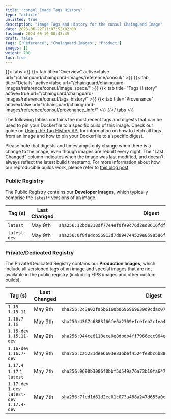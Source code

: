 ```yaml
---
title: "consul Image Tags History"
type: "article"
unlisted: true
description: "Image Tags and History for the consul Chainguard Image"
date: 2023-06-22T11:07:52+02:00
lastmod: 2024-05-10 00:43:45
draft: false
tags: ["Reference", "Chainguard Images", "Product"]
images: []
weight: 700
toc: true
---
```


{{< tabs >}}
{{< tab title="Overview" active=false url="/chainguard/chainguard-images/reference/consul/" >}}
{{< tab title="Details" active=false url="/chainguard/chainguard-images/reference/consul/image_specs/" >}}
{{< tab title="Tags History" active=true url="/chainguard/chainguard-images/reference/consul/tags_history/" >}}
{{< tab title="Provenance" active=false url="/chainguard/chainguard-images/reference/consul/provenance_info/" >}}
{{</ tabs >}}

The following tables contains the most recent tags and digests that can be used to pin your Dockerfile to a specific build of this image. Check our guide on [Using the Tag History API](/chainguard/chainguard-images/using-the-tag-history-api/) for information on how to fetch all tags from an image and how to pin your Dockerfile to a specific digest.

Please note that digests and timestamps only change when there is a change to the image, even though images are rebuilt every night. The "Last Changed" column indicates when the image was last modified, and doesn't always reflect the latest build timestamp. For more information about how our reproducible builds work, please refer to [this blog post](https://www.chainguard.dev/unchained/reproducing-chainguards-reproducible-image-builds).

### Public Registry
The Public Registry contains our **Developer Images**, which typically comprise the `latest*` versions of an image.

| Tag (s)       | Last Changed | Digest                                                                    |
|---------------|--------------|---------------------------------------------------------------------------|
|  `latest`     | May 9th      | `sha256:12bde318df77e4ef0fe9c76d2ed8616fdf3127dbce117eff0ba2e7dc1fa6ab87` |
|  `latest-dev` | May 9th      | `sha256:0f8fedcb56913d7d894744529e0598586f64f81239345e649a81c1b4fd7842e2` |


### Private/Dedicated Registry
The Private/Dedicated Registry contains our **Production Images**, which include all versioned tags of an image and special images that are not available in the public registry (including FIPS images and other custom builds).

| Tag (s)                                       | Last Changed | Digest                                                                    |
|-----------------------------------------------|--------------|---------------------------------------------------------------------------|
|  `1.15` `1.15.11`                             | May 9th      | `sha256:2c3a02fa5b6160b0696969639d9cdac07f0bf67053efb3cf3864ba42f951efd3` |
|  `1.16.7` `1.16`                              | May 9th      | `sha256:4367c6883f66fe6a2709efcefeb2c1ea4f2c44a8c292d987861b3a64d59e224b` |
|  `1.15-dev` `1.15.11-dev`                     | May 9th      | `sha256:044ce6118ece0e8dbdb4ff7966ecc964e359f1894036370ffc5510b814fc28cf` |
|  `1.16-dev` `1.16.7-dev`                      | May 9th      | `sha256:ca5231dee6603e83bbef4524fe8bc6b8811979f7a99dd18c0ee8ca855a740f7b` |
|  `1.17.4` `1.17` `1` `latest`                 | May 7th      | `sha256:9690b3086f0bbf5d549a76a73b10fa647812be25baa1ec7edd041a3eafa79f62` |
|  `1.17-dev` `1-dev` `latest-dev` `1.17.4-dev` | May 7th      | `sha256:7fed1d61d2ec01c073a488a247d655a0ede8c354e226064b1ea5a51db66c83f3` |

